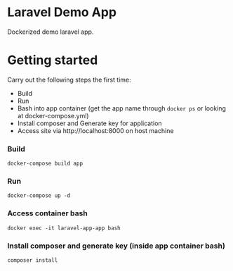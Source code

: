# Laravel Demo App

Dockerized demo laravel app. 

# Getting started

Carry out the following steps the first time:

- Build
- Run
- Bash into app container (get the app name through ```docker ps``` or looking at docker-compose.yml)
- Install composer and Generate key for application
- Access site via http://localhost:8000 on host machine

### Build
```
docker-compose build app 
```

### Run
```
docker-compose up -d    
```

### Access container bash
```
docker exec -it laravel-app-app bash
```

### Install composer and generate key (inside app container bash)
```
composer install
```
